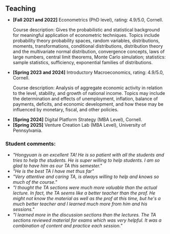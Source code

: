 <h1 id="teaching"></h1>

<h2 style="margin: 100px 0px 10px;">Teaching</h2>

<ul>
  <li><strong>[Fall 2021 and 2022]</strong> Econometrics (PhD level), rating: 4.9/5.0, Cornell.</li>	
  <p>Course description: Gives the probabilistic and statistical background for meaningful application of econometric techniques. Topics include probability theory probability spaces, random variables, distributions, moments, transformations, conditional distributions, distribution theory and the multivariate normal distribution, convergence concepts, laws of large numbers, central limit theorems, Monte Carlo simulation; statistics: sample statistics, sufficiency, exponential families of distributions.</p>

  <li><strong>[Spring 2023 and 2024]</strong> Introductory Macroeconomics, rating: 4.9/5.0, Cornell.</li>	
  <p>Course description: Analysis of aggregate economic activity in relation to the level, stability, and growth of national income. Topics may include the determination and effects of unemployment, inflation, balance of payments, deficits, and economic development, and how these may be influenced by monetary, fiscal, and other policies.</p>

  <li><strong>[Spring 2024]</strong> Digital Platform Strategy (MBA Level), Cornell.</li>	
  <li><strong>[Spring 2025]</strong> Venture Creation Lab (MBA Level), University of Pennsylvania.</li>	
</ul>

<h3><strong>Student comments:</strong></h3>

<ul>
  <li><em>"Hongyuan is an excellent TA! He is so patient with all the students and tries to help the students. He is super willing to help students. I am so glad to have him as our TA this semester."</em></li>
  <li><em>"He is the best TA I have met thus far"</em></li>
  <li><em>"Very attentive and caring TA, is always willing to help and knows so much of the course."</em></li>
  <li><em>"I thought the TA sections were much more valuable than the actual lecture. In fact, the TA seems like a better teacher than the prof. He might not know the material as well as the prof at this time, but he's a much better teacher and I learned much more from him and his sessions."</em></li>
  <li><em>"I learned more in the discussion sections than the lectures. The TA sections reviewed material for exams which was very helpful. It was a combination of content and practice each session."</em></li>
</ul>

